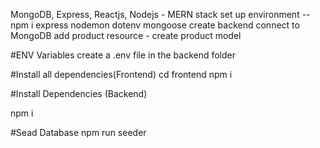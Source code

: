 MongoDB, Express, Reactjs, Nodejs  - MERN stack
set up environment --npm i express nodemon dotenv mongoose
create backend connect to MongoDB
add product resource - create product model




#ENV Variables
create a .env file in the backend folder 

#Install all dependencies(Frontend)
cd frontend
npm i

#Install Dependencies (Backend)

npm i

#Sead Database
npm run seeder
